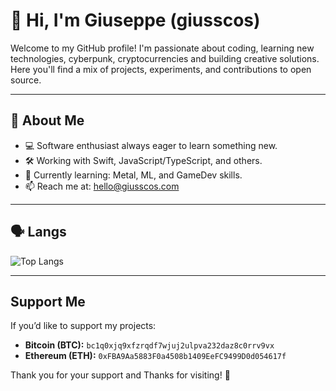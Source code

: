 # 👋 Hi, I'm Giuseppe (giusscos)

Welcome to my GitHub profile! I'm passionate about coding, learning new technologies, cyberpunk, cryptocurrencies and building creative solutions. Here you'll find a mix of projects, experiments, and contributions to open source.

---

## 🚀 About Me

- 💻 Software enthusiast always eager to learn something new.
- 🛠️ Working with Swift, JavaScript/TypeScript, and others.
- 🌱 Currently learning: Metal, ML, and GameDev skills.
- 📫 Reach me at: [hello@giusscos.com](mailto:hello@giusscos.com)

---

## 🗣️ Langs
![Top Langs](https://github-readme-stats.vercel.app/api/top-langs/?username=giusscos&layout=compact&theme=radical)

---

## Support Me

If you’d like to support my projects:

- **Bitcoin (BTC):** `bc1q0xjq9xfzrqdf7wjuj2ulpva232daz8c0rrv9vx`
- **Ethereum (ETH):** `0xFBA9Aa5883F0a4508b1409EeFC9499D0d054617f`

Thank you for your support and Thanks for visiting! 🚀
